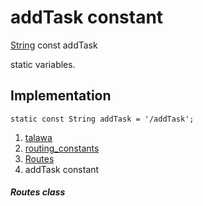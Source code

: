 
<div>

# addTask constant

</div>


[String](https://api.flutter.dev/flutter/dart-core/String-class.html)
const addTask



static variables.



## Implementation

``` language-dart
static const String addTask = '/addTask';
```







1.  [talawa](../../index.html)
2.  [routing_constants](../../constants_routing_constants/)
3.  [Routes](../../constants_routing_constants/Routes-class.html)
4.  addTask constant

##### Routes class







